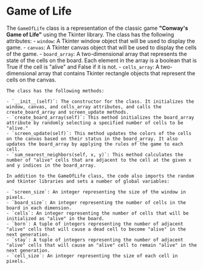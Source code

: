 # Game of Life
The `GameOfLife` class is a representation of the classic game **"Conway's Game of Life"** using the Tkinter library.
    The class has the following attributes:
    - `window`: A Tkinter window object that will be used to display the game. 
    - `canvas`: A Tkinter canvas object that will be used to display the cells of the game. 
    - `board_array`: A two-dimensional array that represents the state of the cells on the board. 
Each element in the array is a boolean that is True if the cell is "alive" and False if it is not. 
    - `cells_array`: A two-dimensional array that contains Tkinter rectangle objects that represent the cells on the canvas.

    The class has the following methods:

    - `__init__(self)`: The constructor for the class. It initializes the window, canvas, and cells_array attributes, and calls the create_board_array and screen_update methods. 
    - `create_board_array(self)`: This method initializes the board_array attribute by randomly selecting a specified number of cells to be "alive."
    - `screen_update(self)`: This method updates the colors of the cells on the canvas based on their status in the board_array. It also updates the board_array by applying the rules of the game to each cell. 
    - `sum_nearest_neighbors(self, x, y)`: This method calculates the number of "alive" cells that are adjacent to the cell at the given x and y indices in the board_array.

    In addition to the GameOfLife class, the code also imports the random and tkinter libraries and sets a number of global variables:

    - `screen_size`: An integer representing the size of the window in pixels. 
    - `board_size`: An integer representing the number of cells in the board in each dimension. 
    - `cells`: An integer representing the number of cells that will be initialized as "alive" in the board. 
    - `born`: A tuple of integers representing the number of adjacent "alive" cells that will cause a dead cell to become "alive" in the next generation. 
    - `stay`: A tuple of integers representing the number of adjacent "alive" cells that will cause an "alive" cell to remain "alive" in the next generation. 
    - `cell_size`: An integer representing the size of each cell in pixels.
